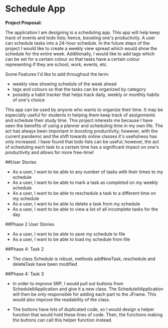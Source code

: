 # Schedule App



**Project Proposal:**

The application I am designing is a scheduling app. This app will help keep track of events and todo lists; hence,
boosting one's productivity. A user can schedule tasks into a 24-hour schedule. In the future steps of the project 
I would like to create a weekly view spread which would show the schedule for the entire week. Additionally, I would like 
to add tags which can be set for a certain colour so that tasks have a certain colour representing if they are school,
 work, events, etc. 
 
 Some Features I'd like to add throughout the term:
 - weekly view showing schedule of the week ahead
 - tags and colours so that the tasks can be organized by category
 - possibly a habit tracker that helps track daily, weekly or monthly habits of one's choice
 
 
 This app can be used by anyone who wants to organize their time. It may be especially useful for students in helping 
 them keep track of assignments and schedule their study time. This project interests me because I have seen the 
 benefits of using a planner and scheduling time in my own life. The act has always been important in boosting 
 productivity; however, with the current pandemic and the shift towards online classes it's usefulness has only 
 increased. I have found that todo lists can be useful; however, the act of scheduling each task to a certain
  time has a significant impact on one's productivity and allows for more free-time! 
 
 ##User Stories
 - As a user, I want to be able to any number of tasks with their times to my schedule
 - As a user, I want to be able to mark a task as completed on my weekly schedule
 - As a user, I want to be able to reschedule a task to a different time on my schedule
 - As a user, I want to be able to delete a task from my schedule
 - As a user, I want to be able to view a list of all incomplete tasks for the day
 
 
##Phase 2 User Stories
- As a user, I want to be able to save my schedule to file
- As a user, I want to be able to load my schedule from file

##Phase 4: Task 2
- The class Schedule is robust, methods addNewTask, reschedule and deleteTask have been modified 
 
 ##Phase 4: Task 3
 - In order to improve SRP, I would pull out buttons from ScheduleItApplication and give it a new class.
 The ScheduleItApplication will then be only responsible for adding each part to the JFrame. 
 This would also improve the readability of the class. 
 
 - The buttons have lots of duplicated code, so I would design a helper function that would hold these lines of code. 
 Then, the functions making the buttons can call this helper function instead. 
 
 
 
 
 
 